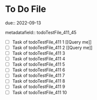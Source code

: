 # To Do File

due:: 2022-09-13

metadatafield:: todoTestFile_411_45

- [ ] Task of todoTestFile_411 1 [[Query me]]
- [ ] Task of todoTestFile_411 2 [[Query me]]
- [ ] Task of todoTestFile_411 3
- [ ] Task of todoTestFile_411 4
- [ ] Task of todoTestFile_411 5
- [ ] Task of todoTestFile_411 6
- [ ] Task of todoTestFile_411 7
- [ ] Task of todoTestFile_411 8
- [ ] Task of todoTestFile_411 9
- [ ] Task of todoTestFile_411 10